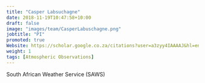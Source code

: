 ```yaml
---
title: "Casper Labsuchagne"
date: 2018-11-19T10:47:58+10:00
draft: false
image: "images/team/CasperLabuschagne.png"
jobtitle: "PI"
promoted: true
Website: https://scholar.google.co.za/citations?user=a3zyy4IAAAAJ&hl=en
weight: 1
tags: [Atmospheric Observations]
---
```



South African Weather Service (SAWS)
